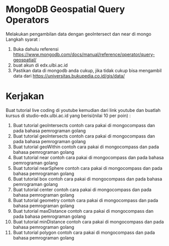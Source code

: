 # MongoDB Geospatial Query Operators

Melakukan pengambilan data dengan geoIntersect dan near di mongo
Langkah syarat :

1. Buka dahulu referensi <https://www.mongodb.com/docs/manual/reference/operator/query-geospatial/>  
2. buat akun di edx.ulbi.ac.id
3. Pastikan data di mongodb anda cukup, jika tidak cukup bisa mengambil data dari <https://universitas.bukupedia.co.id/gis/data/>

# Kerjakan

Buat tutorial live coding di youtube kemudian dari link youtube dan buatlah kursus di studio-edx.ulbi.ac.id yang berisi(nilai 10 per poin) :

1. Buat tutorial geoIntersects contoh cara pakai di mongocompass dan pada bahasa pemrograman golang
1. Buat tutorial geoIntersects contoh cara pakai di mongocompass dan pada bahasa pemrograman golang
2. Buat tutorial geoWithin contoh cara pakai di mongocompass dan pada bahasa pemrograman golang
3. Buat tutorial near contoh cara pakai di mongocompass dan pada bahasa pemrograman golang
4. Buat tutorial nearSphere contoh cara pakai di mongocompass dan pada bahasa pemrograman golang
5. Buat tutorial box contoh cara pakai di mongocompass dan pada bahasa pemrograman golang
6. Buat tutorial center contoh cara pakai di mongocompass dan pada bahasa pemrograman golang
7. Buat tutorial geometry contoh cara pakai di mongocompass dan pada bahasa pemrograman golang
8. Buat tutorial maxDistance contoh cara pakai di mongocompass dan pada bahasa pemrograman golang
9. Buat tutorial minDistance contoh cara pakai di mongocompass dan pada bahasa pemrograman golang
10. Buat tutorial polygon contoh cara pakai di mongocompass dan pada bahasa pemrograman golang
